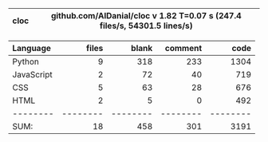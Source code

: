 cloc|github.com/AlDanial/cloc v 1.82  T=0.07 s (247.4 files/s, 54301.5 lines/s)
--- | ---

Language|files|blank|comment|code
:-------|-------:|-------:|-------:|-------:
Python|9|318|233|1304
JavaScript|2|72|40|719
CSS|5|63|28|676
HTML|2|5|0|492
--------|--------|--------|--------|--------
SUM:|18|458|301|3191
